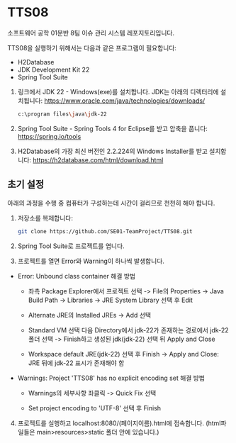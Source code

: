 # TTS08
소프트웨어 공학 01분반 8팀 이슈 관리 시스템 레포지토리입니다.

TTS08을 실행하기 위해서는 다음과 같은 프로그램이 필요합니다:
 - H2Database
 - JDK Development Kit 22
 - Spring Tool Suite

1. 링크에서 JDK 22 - Windows(exe)를 설치합니다. JDK는 아래의 디렉터리에 설치됩니다: https://www.oracle.com/java/technologies/downloads/

   ```sh
   c:\program files\java\jdk-22
   ```

2. Spring Tool Suite - Spring Tools 4 for Eclipse를 받고 압축을 풉니다: https://spring.io/tools

3. H2Database의 가장 최신 버전인 2.2.224의 Windows Installer를 받고 설치합니다: https://h2database.com/html/download.html

## 초기 설정

아래의 과정을 수행 중 컴퓨터가 구성하는데 시간이 걸리므로 천천히 해야 합니다.

1. 저장소를 복제합니다:

   ```sh
   git clone https://github.com/SE01-TeamProject/TTS08.git
   ```

2. Spring Tool Suite로 프로젝트를 엽니다.

3. 프로젝트를 열면 Error와 Warning이 하나씩 발생합니다. 

- Error: Unbound class container 해결 방법

   - 좌측 Package Explorer에서 프로젝트 선택 -> File의 Properties -> Java Build Path -> Libraries -> JRE System Library 선택 후 Edit
 
   - Alternate JRE의 Installed JREs -> Add 선택
 
   - Standard VM 선택 다음 Directory에서 jdk-22가 존재하는 경로에서 jdk-22 폴더 선택 -> Finish하고 생성된 jdk(jdk-22) 선택 뒤 Apply and Close

   - Workspace default JRE(jdk-22) 선택 후 Finish -> Apply and Close: JRE 뒤에 jdk-22 표시가 존재해야 함

- Warnings: Project 'TTS08' has no explicit encoding set 해결 방법

   - Warnings의 세부사항 좌클릭 -> Quick Fix 선택

   - Set project encoding to 'UTF-8' 선택 후 Finish

4. 프로젝트를 실행하고 localhost:8080/(페이지이름).html에 접속합니다. (html파일들은 main>resources>static 폴더 안에 있습니다.)
